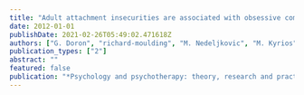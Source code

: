 ```yaml
---
title: "Adult attachment insecurities are associated with obsessive compulsive disorder"
date: 2012-01-01
publishDate: 2021-02-26T05:49:02.471618Z
authors: ["G. Doron", "richard-moulding", "M. Nedeljkovic", "M. Kyrios", "M. Mikulincer", "D. SarNANAE"]
publication_types: ["2"]
abstract: ""
featured: false
publication: "*Psychology and psychotherapy: theory, research and practice*"
---
```


